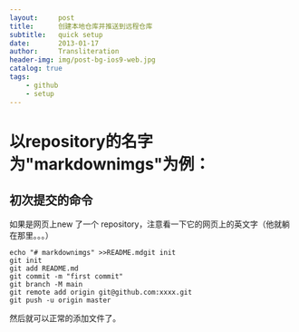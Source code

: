 ```yaml
---
layout:     post
title:      创建本地仓库并推送到远程仓库
subtitle:   quick setup
date:       2013-01-17
author:     Transliteration
header-img: img/post-bg-ios9-web.jpg
catalog: true
tags:
    - github
    - setup 
---
```

	
# 以repository的名字为"markdownimgs"为例：

## 初次提交的命令
如果是网页上new 了一个 repository，注意看一下它的网页上的英文字（他就躺在那里。。。）
```
echo "# markdownimgs" >>README.mdgit init
git init
git add README.md
git commit -m "first commit"
git branch -M main
git remote add origin git@github.com:xxxx.git
git push -u origin master
```
然后就可以正常的添加文件了。



